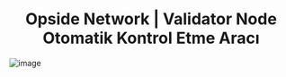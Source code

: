  <h1 align="center"> Opside Network | Validator Node Otomatik Kontrol Etme Aracı </h1>

![image](https://github.com/ahmkah/Testnet-TR/assets/99053148/19b997dc-983d-496a-b822-a82a5021f61b)
